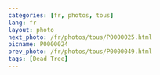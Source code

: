 ```yaml
---
categories: [fr, photos, tous]
lang: fr
layout: photo
next_photo: /fr/photos/tous/P0000025.html
picname: P0000024
prev_photo: /fr/photos/tous/P0000049.html
tags: [Dead Tree]
---
```

